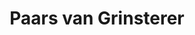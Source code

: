 ---
title: 'Paars van Grinsterer'
description: 'Paars van Grinsterer houdt zich voornamelijk bezig met het lezen van oude boeken, om de moderniteit te doorgronden.'
keyword: 'Vooruitstrevende nostalgist'
pseudonym: true
image: avatar.webp
---